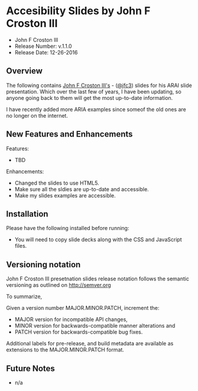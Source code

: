 # Accesibility Slides by John F Croston III

* John F Croston III
* Release Number:  v.1.1.0
* Release Date: 12-26-2016

## Overview
The following contains [John F Croston III's](http://jfciii.com) - ([@jfc3](https://twitter.com/jfc3)) slides for his ARAI slide presentation. Which over the last few of years, I have been updating, so anyone going back to them will get the most up-to-date information.

I have recently added more ARIA examples since someof the old ones are no longer on the internet.

## New Features and Enhancements
Features:

* TBD

Enhancements:

* Changed the slides to use HTML5.
* Make sure all the sldies are up-to-date and accessible.
* Make my slides examples are accessible.

## Installation
Please have the following installed before running:
* You will need to copy slide decks along with the CSS and JavaScript files.

## Versioning notation
John F Croston III presetnation slides release notation follows the semantic versioning as outlined on http://semver.org

To summarize,

Given a version number MAJOR.MINOR.PATCH, increment the:

* MAJOR version for incompatible API changes,
* MINOR version for backwards-compatible manner alterations and
* PATCH version for backwards-compatible bug fixes.

Additional labels for pre-release, and build metadata are available as extensions to the MAJOR.MINOR.PATCH format.

## Future Notes

* n/a
